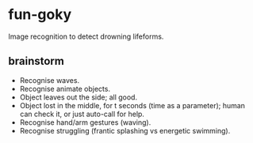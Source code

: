 # fun-goky
Image recognition to detect drowning lifeforms.

## brainstorm
* Recognise waves.
* Recognise animate objects.
* Object leaves out the side; all good.
* Object lost in the middle, for t seconds (time as a parameter); human can check it, or just auto-call for help.
* Recognise hand/arm gestures (waving).
* Recognise struggling (frantic splashing vs energetic swimming).
